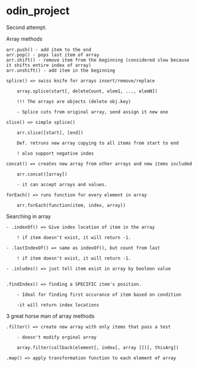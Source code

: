 # odin_project

Second attempt.

Array methods

    arr.push() - add item to the end
    arr.pop() - pops last item of array
    arr.shift() - remove item from the beginning (considered slow because it shifts entire index of array)
    arr.unshift() - add item in the beginning

    splice() => swiss knife for arrays insert/remove/replace

        array.splice(start[, deleteCount, elem1, ..., elemN])

        !!! The arrays are objects (delete obj.key)

        - Splice cuts from original array, send assign it new one

    slice() => simple splice()

        arr.slice([start], [end])

        Def. retruns new array copying to all items from start to end

        ! also support negative indes

    concat() => creates new array from other arrays and new items included

        arr.concat([array])

        - it can accept arrays and values.

    forEach() => runs function for every element in array

        arr.forEach(function(item, index, array))

Searching in array

    - .indexOf() => Give index location of item in the array

        ! if item doesn't exist, it will return -1.

    - .lastIndexOf() => same as indexOf(), but count from last

        ! if item doesn't exist, it will return -1.

    - .inludes() => just tell item exist in array by booleon value


    .findIndex() => finding a SPECIFIC item's position.

        - Ideal for finding first occurance of item based on condition

        -it will return index locations

3 great horse man of array methods

    .filter() => create new array with only items that pass a test

        - doesn't modify orginal array

        array.filter(callback(element[, index[, array ]])[, thisArg])

    .map() => apply transformation function to each element of array


